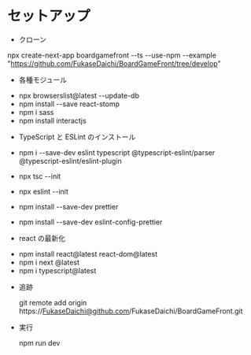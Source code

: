 # セットアップ

- クローン

npx create-next-app boardgamefront --ts --use-npm --example "https://github.com/FukaseDaichi/BoardGameFront/tree/develop"

- 各種モジュール

* npx browserslist@latest --update-db
* npm install --save react-stomp
* npm i sass
* npm install interactjs

- TypeScript と ESLint のインストール

* npm i --save-dev eslint typescript @typescript-eslint/parser @typescript-eslint/eslint-plugin
* npx tsc --init
* npx eslint --init

* npm install --save-dev prettier
* npm install --save-dev eslint-config-prettier

- react の最新化

* npm install react@latest react-dom@latest
* npm i next @latest
* npm i typescript@latest

- 追跡

  git remote add origin https://FukaseDaichi@github.com/FukaseDaichi/BoardGameFront.git

- 実行

  npm run dev
